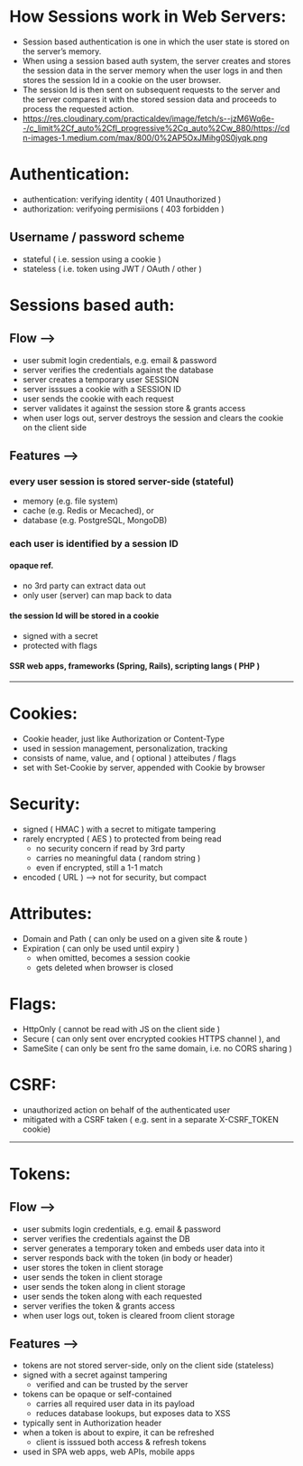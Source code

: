 # How Sessions work in Web Servers:

- Session based authentication is one in which the user state is stored on the server’s memory.
- When using a session based auth system, the server creates and stores the session data in the server memory when the user logs in and then stores
  the session Id in a cookie on the user browser.
- The session Id is then sent on subsequent requests to the server and the server compares it with the stored session data and proceeds to process the
  requested action.
- https://res.cloudinary.com/practicaldev/image/fetch/s--jzM6Wq6e--/c_limit%2Cf_auto%2Cfl_progressive%2Cq_auto%2Cw_880/https://cdn-images-1.medium.com/max/800/0%2AP5OxJMihg0S0jyqk.png

# Authentication:

- authentication: verifying identity ( 401 Unauthorized )
- authorization: verifyoing permisiions ( 403 forbidden )

## Username / password scheme

- stateful ( i.e. session using a cookie )
- stateless ( i.e. token using JWT / OAuth / other )

# Sessions based auth:

## Flow -->

- user submit login credentials, e.g. email & password
- server verifies the credentials against the database
- server creates a temporary user SESSION
- server isssues a cookie with a SESSION ID
- user sends the cookie with each request
- server validates it against the session store & grants access
- when user logs out, server destroys the session and clears the cookie on the client side

## Features -->

### every user session is stored server-side (stateful)

- memory (e.g. file system)
- cache (e.g. Redis or Mecached), or
- database (e.g. PostgreSQL, MongoDB)

### each user is identified by a session ID

#### opaque ref.

- no 3rd party can extract data out
- only user (server) can map back to data

#### the session Id will be stored in a cookie

- signed with a secret
- protected with flags

#### SSR web apps, frameworks (Spring, Rails), scripting langs ( PHP )

<hr>

# Cookies:

- Cookie header, just like Authorization or Content-Type
- used in session management, personalization, tracking
- consists of name, value, and ( optional ) atteibutes / flags
- set with Set-Cookie by server, appended with Cookie by browser

# Security:

- signed ( HMAC ) with a secret to mitigate tampering
- rarely encrypted ( AES ) to protected from being read
  - no security concern if read by 3rd party
  - carries no meaningful data ( random string )
  - even if encrypted, still a 1-1 match
- encoded ( URL ) --> not for security, but compact

# Attributes:

- Domain and Path ( can only be used on a given site & route )
- Expiration ( can only be used until expiry )
  - when omitted, becomes a session cookie
  - gets deleted when browser is closed

# Flags:

- HttpOnly ( cannot be read with JS on the client side )
- Secure ( can only sent over encrypted cookies HTTPS channel ), and
- SameSite ( can only be sent fro the same domain, i.e. no CORS sharing )

# CSRF:

- unauthorized action on behalf of the authenticated user
- mitigated with a CSRF taken ( e.g. sent in a separate X-CSRF_TOKEN cookie)

<hr>

# Tokens:

## Flow -->

- user submits login credentials, e.g. email & password
- server verifies the credentials against the DB
- server generates a temporary token and embeds user data into it
- server responds back with the token (in body or header)
- user stores the token in client storage
- user sends the token in client storage
- user sends the token along in client storage
- user sends the token along with each requested
- server verifies the token & grants access
- when user logs out, token is cleared froom client storage

## Features -->

- tokens are not stored server-side, only on the client side (stateless)
- signed with a secret against tampering
  - verified and can be trusted by the server
- tokens can be opaque or self-contained
  - carries all required user data in its payload
  - reduces database lookups, but exposes data to XSS
- typically sent in Authorization header
- when a token is about to expire, it can be refreshed
  - client is isssued both access & refresh tokens
- used in SPA web apps, web APIs, mobile apps
